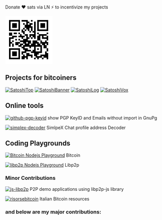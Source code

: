 Donate ❤️ sats via LN ⚡ to incentivize my projects

[![image](./donate.png)](https://getalby.com/p/st3b1t)

## Projects for bitcoiners

 [![SatoshiTop](https://img.shields.io/github/stars/st3b1t/SatoshiTop?style=social&label=SatoshiTop)](https://github.com/st3b1t/SatoshiTop) 
 [![SatoshiBanner](https://img.shields.io/github/stars/st3b1t/SatoshiBanner?style=social&label=SatoshiBanner)](https://github.com/st3b1t/SatoshiBanner) 
 [![SatoshiLog](https://img.shields.io/github/stars/st3b1t/SatoshiLog?style=social&label=SatoshiLog)](https://github.com/st3b1t/SatoshiLog)
 [![SatoshiVox](https://img.shields.io/github/stars/st3b1t/SatoshiVox?style=social&label=SatoshiVox)](https://github.com/st3b1t/SatoshiVox)

## Online tools

[![github-pgp-keyid](https://img.shields.io/github/stars/st3b1t/github-pgp-keyid?style=social&label=Github%20PGP%20Keyid)](https://st3b1t.github.io/github-pgp-keyid/)  show PGP KeyID and Emails without import in GnuPg

[![simplex-decoder](https://img.shields.io/github/stars/st3b1t/simplex-chat-address-decoder?style=social&label=SimlpeX%20Address%20Decoder)](https://st3b1t.github.io/simplex-chat-address-decoder/) SimlpeX Chat profile address Decoder

## Coding Playgrounds

[![Bitcoin Nodejs Playground](https://img.shields.io/github/stars/st3b1t/bitcoin-nodejs-playground?style=social&label=Bitcoin%20Nodejs%20Playground)](https://github.com/st3b1t/bitcoin-nodejs-playground) Bitcoin

[![libp2p Nodejs Playground](https://img.shields.io/github/stars/st3b1t/libp2p-nodejs-playground?style=social&label=libp2p%20Nodejs%20Playground)](https://github.com/st3b1t/libp2p-nodejs-playground) Libp2p

### Minor Contributions

[![js-libp2p](https://img.shields.io/github/stars/libp2p/js-libp2p?style=social&label=js-libp2p)](https://github.com/st3b1t/js-libp2p) P2P demo applications using libp2p-js library

[![risorsebitcoin](https://img.shields.io/github/stars/mirserena/risorsebitcoin?style=social&label=risorsebitcoin)](https://github.com/st3b1t/risorsebitcoin) Italian Bitcoin resources


### and below are my major contributions:

